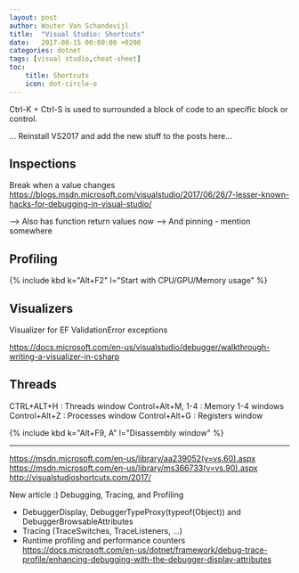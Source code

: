 ```yaml
---
layout: post
author: Wouter Van Schandevijl
title:  "Visual Studio: Shortcuts"
date:   2017-08-15 00:00:00 +0200
categories: dotnet
tags: [visual studio,cheat-sheet]
toc:
    title: Shortcuts
    icon: dot-circle-o
---
```


Ctrl-K + Ctrl-S is used to surrounded a block of code to an specific block or control.


... Reinstall VS2017 and add the new stuff to the posts here...


## Inspections
Break when a value changes
https://blogs.msdn.microsoft.com/visualstudio/2017/06/26/7-lesser-known-hacks-for-debugging-in-visual-studio/

--> Also has function return values now
--> And pinning - mention somewhere

<!--more-->





## Profiling

{% include kbd k="Alt+F2" l="Start with CPU/GPU/Memory usage" %}


## Visualizers

Visualizer for EF ValidationError exceptions

https://docs.microsoft.com/en-us/visualstudio/debugger/walkthrough-writing-a-visualizer-in-csharp



## Threads


CTRL+ALT+H : Threads window
Control+Alt+M, 1-4 : Memory 1-4 windows
Control+Alt+Z : Processes window
Control+Alt+G : Registers window


{% include kbd k="Alt+F9, A" l="Disassembly window" %}




---------------------------------------------------------------


https://msdn.microsoft.com/en-us/library/aa239052(v=vs.60).aspx
https://msdn.microsoft.com/en-us/library/ms366733(v=vs.90).aspx
http://visualstudioshortcuts.com/2017/



New article :)
Debugging, Tracing, and Profiling
- DebuggerDisplay, DebuggerTypeProxy(typeof(Object)) and DebuggerBrowsableAttributes
- Tracing (TraceSwitches, TraceListeners, ...)
- Runtime profiling and performance counters
https://docs.microsoft.com/en-us/dotnet/framework/debug-trace-profile/enhancing-debugging-with-the-debugger-display-attributes


